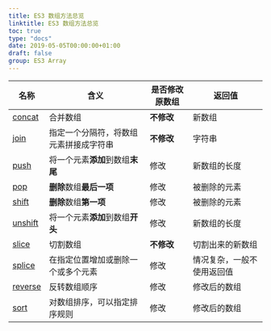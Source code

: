 ```yaml
---
title: ES3 数组方法总览
linktitle: ES3 数组方法总览
toc: true
type: "docs"
date: 2019-05-05T00:00:00+01:00
draft: false
group: ES3 Array
---
```



| 名称                                       | 含义                                   | 是否修改原数组 | 返回值 |
| ------------------------------------------ | -------------------------------------- | -------------- | --- |
| [concat](../01-array.prototype.concat/)   | 合并数组                               | **不修改**           | 新数组 |
| [join](../02-array.prototype.join/)       | 指定一个分隔符，将数组元素拼接成字符串      | **不修改**         | 字符串 |
| [push](../03-array.prototype.push/)       | 将一个元素**添加**到数组**末尾**       | 修改           | 新数组的长度 |
| [pop](../04-array.prototype.pop/)         | **删除**数组**最后一项**               | 修改           | 被删除的元素 |
| [shift](../05-array.prototype.shift/)     | **删除**数组**第一项**                 | 修改           | 被删除的元素 |
| [unshift](../06-array.prototype.unshift/) | 将一个元素**添加**到数组**开头**       | 修改           | 新数组的长度
| [slice](../07-array.prototype.slice/)     | 切割数组                               | **不修改**   | 切割出来的新数组 |
| [splice](../08-array.prototype.splice/)   | 在指定位置增加或删除一个或多个元素     | 修改           | 情况复杂，一般不使用返回值 |
| [reverse](../09-array.prototype.reverse/) | 反转数组顺序                           | 修改           | 修改后的数组 |
| [sort](../10-array.prototype.sort/)       | 对数组排序，可以指定排序规则           | 修改           | 修改后的数组 |
